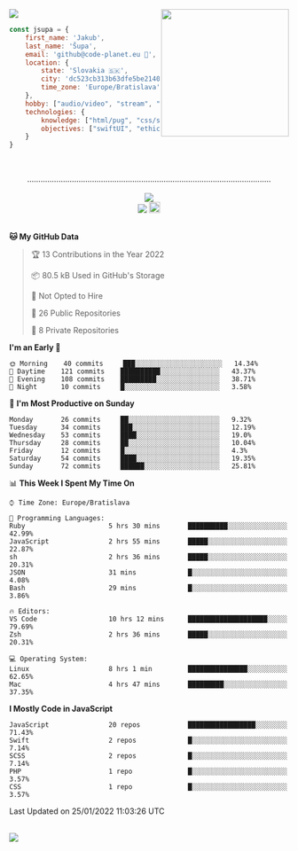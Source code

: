 
<img src="https://creepy-corp.eu/pika-bg.png">
<img align='right' src="https://creepy-corp.eu/pika.gif" width="230">
<br>

```js
const jsupa = {
    first_name: 'Jakub',
    last_name: 'Šupa',
    email: 'github@code-planet.eu 📧',
    location: {
        state: 'Slovakia 🇸🇰',
        city: 'dc523cb313b63dfe5be2140b0c05b3bc',
        time_zone: 'Europe/Bratislava'
    },
    hobby: ["audio/video", "stream", "3D modelling/printing", "crypto (XRP 🤍)", "IoT/DIY", "tech"],
    technologies: {
        knowledge: ["html/pug", "css/scss", "javascript/jquery", "vue/react", "nodejs", "ruby on rails", "php", "pgsql/mysql"],
        objectives: ["swiftUI", "ethical hacking", "boost all knowledge to master class"]
    }
}

  ```

<br>
<p align="center">
.............................................................................................................
<br><br>
<a href="https://wakatime.com/@698e3ae2-2e7a-4cf6-a9e7-192f2b7d1525"><img src="https://wakatime.com/badge/user/698e3ae2-2e7a-4cf6-a9e7-192f2b7d1525.svg"></a><br>
<img src="https://visitor-badge.laobi.icu/badge?page_id=jsupa.jsupa">
<a href='https://ko-fi.com/Y8Y246Y0V' target='_blank'>
    <img src="https://img.shields.io/badge/buy%20me%20a%20coffee-donate-yellow.svg" alt="Buy Me A Coffee donate button" height="20px"/>
</a>
<br><br>

<!--START_SECTION:waka-->
**🐱 My GitHub Data** 

> 🏆 13 Contributions in the Year 2022
 > 
> 📦 80.5 kB Used in GitHub's Storage 
 > 
> 🚫 Not Opted to Hire
 > 
> 📜 26 Public Repositories 
 > 
> 🔑 8 Private Repositories  
 > 
**I'm an Early 🐤** 

```text
🌞 Morning    40 commits     ███░░░░░░░░░░░░░░░░░░░░░░   14.34% 
🌆 Daytime    121 commits    ██████████░░░░░░░░░░░░░░░   43.37% 
🌃 Evening    108 commits    █████████░░░░░░░░░░░░░░░░   38.71% 
🌙 Night      10 commits     █░░░░░░░░░░░░░░░░░░░░░░░░   3.58%

```
📅 **I'm Most Productive on Sunday** 

```text
Monday       26 commits     ██░░░░░░░░░░░░░░░░░░░░░░░   9.32% 
Tuesday      34 commits     ███░░░░░░░░░░░░░░░░░░░░░░   12.19% 
Wednesday    53 commits     ████░░░░░░░░░░░░░░░░░░░░░   19.0% 
Thursday     28 commits     ██░░░░░░░░░░░░░░░░░░░░░░░   10.04% 
Friday       12 commits     █░░░░░░░░░░░░░░░░░░░░░░░░   4.3% 
Saturday     54 commits     ████░░░░░░░░░░░░░░░░░░░░░   19.35% 
Sunday       72 commits     ██████░░░░░░░░░░░░░░░░░░░   25.81%

```


📊 **This Week I Spent My Time On** 

```text
⌚︎ Time Zone: Europe/Bratislava

💬 Programming Languages: 
Ruby                     5 hrs 30 mins       ██████████░░░░░░░░░░░░░░░   42.99% 
JavaScript               2 hrs 55 mins       █████░░░░░░░░░░░░░░░░░░░░   22.87% 
sh                       2 hrs 36 mins       █████░░░░░░░░░░░░░░░░░░░░   20.31% 
JSON                     31 mins             █░░░░░░░░░░░░░░░░░░░░░░░░   4.08% 
Bash                     29 mins             █░░░░░░░░░░░░░░░░░░░░░░░░   3.86%

🔥 Editors: 
VS Code                  10 hrs 12 mins      ████████████████████░░░░░   79.69% 
Zsh                      2 hrs 36 mins       █████░░░░░░░░░░░░░░░░░░░░   20.31%

💻 Operating System: 
Linux                    8 hrs 1 min         ███████████████░░░░░░░░░░   62.65% 
Mac                      4 hrs 47 mins       █████████░░░░░░░░░░░░░░░░   37.35%

```

**I Mostly Code in JavaScript** 

```text
JavaScript               20 repos            █████████████████░░░░░░░░   71.43% 
Swift                    2 repos             █░░░░░░░░░░░░░░░░░░░░░░░░   7.14% 
SCSS                     2 repos             █░░░░░░░░░░░░░░░░░░░░░░░░   7.14% 
PHP                      1 repo              █░░░░░░░░░░░░░░░░░░░░░░░░   3.57% 
CSS                      1 repo              █░░░░░░░░░░░░░░░░░░░░░░░░   3.57%

```



 Last Updated on 25/01/2022 11:03:26 UTC
<!--END_SECTION:waka-->

</p><br>
<img src="https://creepy-corp.eu/pika-bg-bottom.png">
